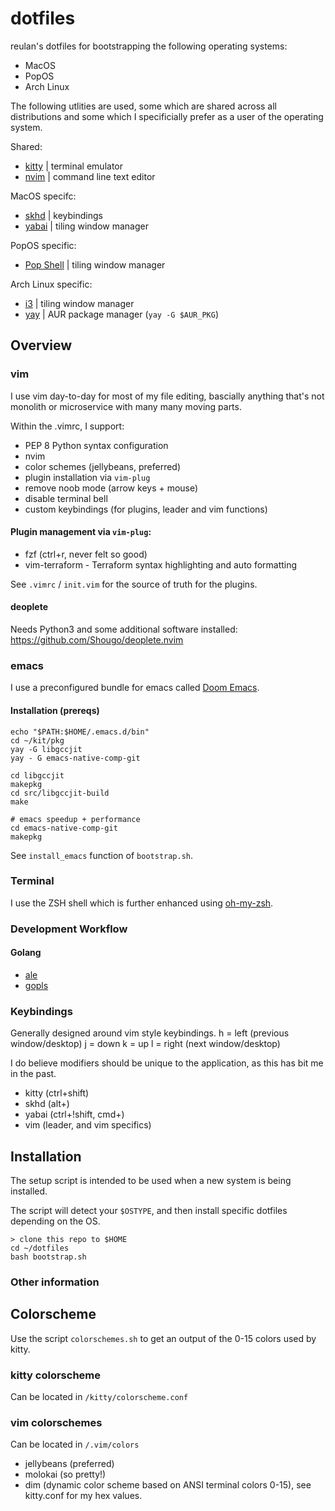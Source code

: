 # dotfiles

reulan's dotfiles for bootstrapping the following operating systems:
- MacOS
- PopOS
- Arch Linux

The following utlities are used, some which are shared across all distributions and some which I specificially prefer as a user of the operating system.

Shared:
- [kitty](https://github.com/kovidgoyal/kitty) | terminal emulator
- [nvim](https://www.vim.org/) | command line text editor

MacOS specifc:
- [skhd](https://github.com/koekeishiya/skhd) | keybindings
- [yabai](https://github.com/koekeishiya/yabai) | tiling window manager

PopOS specific:
- [Pop Shell](https://github.com/pop-os/shell) | tiling window manager

Arch Linux specific:
- [i3](https://i3wm.org/) | tiling window manager 
- [yay](https://github.com/Jguer/yay) | AUR package manager (`yay -G $AUR_PKG`)

## Overview
### vim
I use vim day-to-day for most of my file editing, bascially anything that's not monolith or microservice with many many moving parts.

Within the .vimrc, I support:
* PEP 8 Python syntax configuration
* nvim
* color schemes (jellybeans, preferred)
* plugin installation via `vim-plug`
* remove noob mode (arrow keys + mouse)
* disable terminal bell
* custom keybindings (for plugins, leader and vim functions)

#### Plugin management via `vim-plug`:
* fzf (ctrl+r, never felt so good)
* vim-terraform - Terraform syntax highlighting and auto formatting

See `.vimrc` / `init.vim` for the source of truth for the plugins.

#### deoplete
Needs Python3 and some additional software installed:
https://github.com/Shougo/deoplete.nvim

### emacs
I use a preconfigured bundle for emacs called [Doom Emacs](https://github.com/hlissner/doom-emacs).

#### Installation (prereqs)
```
echo "$PATH:$HOME/.emacs.d/bin"
cd ~/kit/pkg
yay -G libgccjit
yay - G emacs-native-comp-git

cd libgccjit
makepkg
cd src/libgccjit-build
make

# emacs speedup + performance
cd emacs-native-comp-git
makepkg

```
See `install_emacs` function of `bootstrap.sh`.

### Terminal
I use the ZSH shell which is further enhanced using [oh-my-zsh](https://github.com/robbyrussell/oh-my-zsh).

### Development Workflow
#### Golang
- [ale](https://github.com/dense-analysis/ale)
- [gopls](https://github.com/golang/tools/blob/master/gopls/README.md)

### Keybindings
Generally designed around vim style keybindings.
h = left (previous window/desktop)
j = down
k = up
l = right (next window/desktop)

I do believe modifiers should be unique to the application, as this has bit me in the past.

* kitty (ctrl+shift)
* skhd (alt+)
* yabai (ctrl+!shift, cmd+)
* vim (leader, and vim specifics)

## Installation
The setup script is intended to be used when a new system is being installed. 

The script will detect your `$OSTYPE`, and then install specific dotfiles depending on the OS.
```
> clone this repo to $HOME
cd ~/dotfiles
bash bootstrap.sh
```

### Other information
## Colorscheme
Use the script `colorschemes.sh` to get an output of the 0-15 colors used by kitty.

### kitty colorscheme
Can be located in `/kitty/colorscheme.conf`

### vim colorschemes
Can be located in `/.vim/colors`
- jellybeans (preferred)
- molokai (so pretty!)
- dim (dynamic color scheme based on ANSI terminal colors 0-15), see kitty.conf for my hex values.
